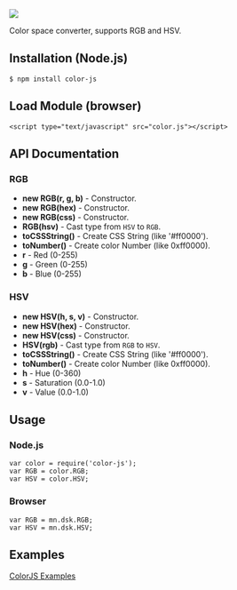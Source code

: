 <img src="color-js/raw/master/logo.png"/>

Color space converter, supports RGB and HSV.

## Installation (Node.js)

    $ npm install color-js

## Load Module (browser)

    <script type="text/javascript" src="color.js"></script>

## API Documentation

### RGB

* **new RGB(r, g, b)** - Constructor.
* **new RGB(hex)** - Constructor.
* **new RGB(css)** - Constructor.
* **RGB(hsv)** - Cast type from `HSV` to `RGB`.
* **toCSSString()** - Create CSS String (like '#ff0000').
* **toNumber()** - Create color Number (like 0xff0000).
* **r** - Red (0-255)
* **g** - Green (0-255)
* **b** - Blue (0-255)

### HSV

* **new HSV(h, s, v)** - Constructor.
* **new HSV(hex)** - Constructor.
* **new HSV(css)** - Constructor.
* **HSV(rgb)** - Cast type from `RGB` to `HSV`.
* **toCSSString()** - Create CSS String (like '#ff0000').
* **toNumber()** - Create color Number (like 0xff0000).
* **h** - Hue (0-360)
* **s** - Saturation (0.0-1.0)
* **v** - Value (0.0-1.0)

## Usage

### Node.js

    var color = require('color-js');
    var RGB = color.RGB;
    var HSV = color.HSV;


### Browser

    var RGB = mn.dsk.RGB;
    var HSV = mn.dsk.HSV;

## Examples

[ColorJS Examples](http://minodisk.github.com/color-js/examples/)
